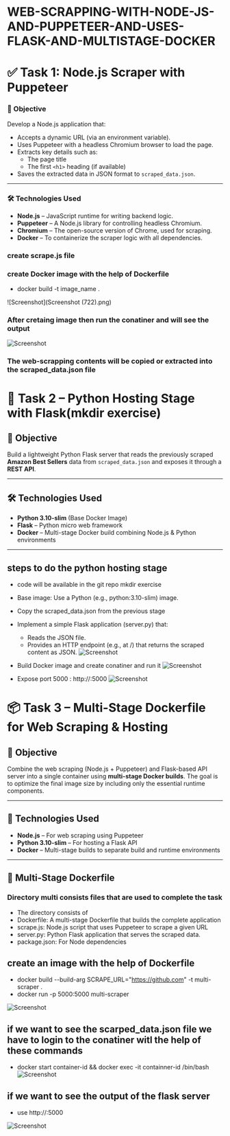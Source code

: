 # WEB-SCRAPPING-WITH-NODE-JS-AND-PUPPETEER-AND-USES-FLASK-AND-MULTISTAGE-DOCKER

# ✅ Task 1: Node.js Scraper with Puppeteer

### 🎯 Objective

Develop a Node.js application that:

- Accepts a dynamic URL (via an environment variable).
- Uses Puppeteer with a headless Chromium browser to load the page.
- Extracts key details such as:
  - The page title
  - The first `<h1>` heading (if available)
- Saves the extracted data in JSON format to `scraped_data.json`.

---

### 🛠️ Technologies Used

- **Node.js** – JavaScript runtime for writing backend logic.
- **Puppeteer** – A Node.js library for controlling headless Chromium.
- **Chromium** – The open-source version of Chrome, used for scraping.
- **Docker** – To containerize the scraper logic with all dependencies.

### create scrape.js file 
### create Docker image with the help of Dockerfile
- docker build -t image_name .

![Screenshot](Screenshot (722).png)

### After cretaing image then run the conatiner and will see the output
![Screenshot](https://github.com/Venkata-123kalla/WEB-SCRAPPING-WITH-NODE-JS-AND-PUPPETEER-AND-USES-FLASK-AND-MULTISTAGE-DOCKER/blob/master/Screenshot%20(722).png?raw=true)

### The web-scrapping contents will be copied or extracted into the scraped_data.json file


# 🐍 Task 2 – Python Hosting Stage with Flask(mkdir exercise)

## 📌 Objective

Build a lightweight Python Flask server that reads the previously scraped **Amazon Best Sellers** data from `scraped_data.json` and exposes it through a **REST API**.

---

## 🛠️ Technologies Used

- **Python 3.10-slim** (Base Docker Image)
- **Flask** – Python micro web framework
- **Docker** – Multi-stage Docker build combining Node.js & Python environments

---

## steps to do the python hosting stage
- code will be available in the  git repo mkdir exercise
- Base image: Use a Python (e.g., python:3.10-slim) image.
- Copy the scraped_data.json from the previous stage
- Implement a simple Flask application (server.py) that: 
  - Reads the JSON file. 
  - Provides an HTTP endpoint (e.g., at /) that returns the scraped content as JSON. 
![Screenshot](https://github.com/Venkata-123kalla/WEB-SCRAPPING-WITH-NODE-JS-AND-PUPPETEER-AND-USES-FLASK-AND-MULTISTAGE-DOCKER/blob/master/Screenshot%20(727).png?raw=true)

- Build Docker image and create conatiner and run it
![Screenshot](https://github.com/Venkata-123kalla/WEB-SCRAPPING-WITH-NODE-JS-AND-PUPPETEER-AND-USES-FLASK-AND-MULTISTAGE-DOCKER/blob/master/Screenshot%20(730).png?raw=true)

- Expose port 5000 : http://<public-ip-ec2>:5000
![Screenshot](https://github.com/Venkata-123kalla/WEB-SCRAPPING-WITH-NODE-JS-AND-PUPPETEER-AND-USES-FLASK-AND-MULTISTAGE-DOCKER/blob/master/Screenshot%20(731).png?raw=true)

 
# 📦 Task 3 – Multi-Stage Dockerfile for Web Scraping & Hosting

## 🎯 Objective

Combine the web scraping (Node.js + Puppeteer) and Flask-based API server into a single container using **multi-stage Docker builds**. The goal is to optimize the final image size by including only the essential runtime components.

---

## 🧰 Technologies Used

- **Node.js** – For web scraping using Puppeteer
- **Python 3.10-slim** – For hosting a Flask API
- **Docker** – Multi-stage builds to separate build and runtime environments

---

## 🔀 Multi-Stage Dockerfile

### Directory multi consists files that are used to complete the task
- The directory consists of 
- Dockerfile: A multi-stage Dockerfile that builds the complete application
- scrape.js: Node.js script that uses Puppeteer to scrape a given URL
- server.py: Python Flask application that serves the scraped data. 
- package.json: For Node dependencies

## create an image with the help of Dockerfile
- docker build --build-arg SCRAPE_URL="https://github.com" -t multi-scraper .
- docker run -p 5000:5000 multi-scraper


![Screenshot](https://github.com/Venkata-123kalla/WEB-SCRAPPING-WITH-NODE-JS-AND-PUPPETEER-AND-USES-FLASK-AND-MULTISTAGE-DOCKER/blob/master/Screenshot%20(735).png?raw=true)

## if we want to see the scarped_data.json file we have to login to the conatiner witl the help of these commands
- docker start container-id && docker exec -it containner-id /bin/bash
![Screenshot](https://github.com/Venkata-123kalla/WEB-SCRAPPING-WITH-NODE-JS-AND-PUPPETEER-AND-USES-FLASK-AND-MULTISTAGE-DOCKER/blob/master/Screenshot%20(735).png?raw=true)

## if we want to see the output of the flask server
- use http://<public-ip-ec2>:5000

![Screenshot](https://github.com/Venkata-123kalla/WEB-SCRAPPING-WITH-NODE-JS-AND-PUPPETEER-AND-USES-FLASK-AND-MULTISTAGE-DOCKER/blob/master/Screenshot%20(739).png?raw=true)



